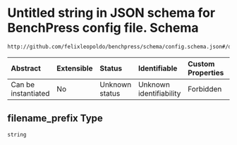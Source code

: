 # Untitled string in JSON schema for BenchPress config file. Schema

```txt
http://github.com/felixleopoldo/benchpress/schema/config.schema.json#/definitions/roc/properties/filename_prefix
```



| Abstract            | Extensible | Status         | Identifiable            | Custom Properties | Additional Properties | Access Restrictions | Defined In                                                                    |
| :------------------ | :--------- | :------------- | :---------------------- | :---------------- | :-------------------- | :------------------ | :---------------------------------------------------------------------------- |
| Can be instantiated | No         | Unknown status | Unknown identifiability | Forbidden         | Allowed               | none                | [config.schema.json*](../../../out/config.schema.json "open original schema") |

## filename_prefix Type

`string`
